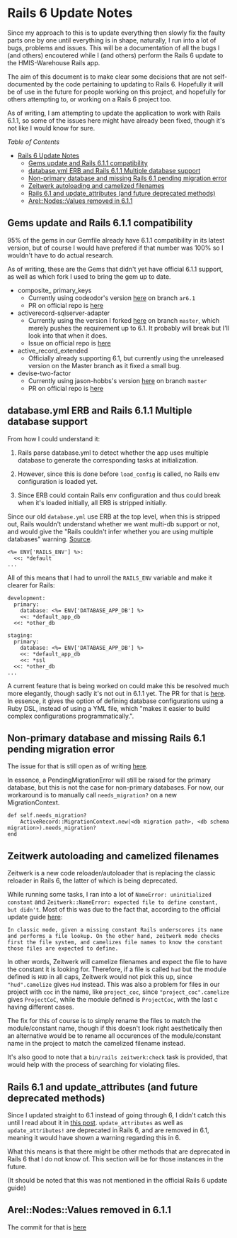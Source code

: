 # Rails 6 Update Notes

Since my approach to this is to update everything then slowly fix the faulty parts one by one until everything is in shape, naturally, I run into a lot of bugs, problems and issues. This will be a documentation of all the bugs I (and others) encoutered while I (and others) perform the Rails 6 update to the HMIS-Warehouse Rails app.

The aim of this document is to make clear some decisions that are not self-documented by the code pertaining to updating to Rails 6. Hopefully it will be of use in the future for people working on this project, and hopefully for others attempting to, or working on a Rails 6 project too.

As of writing, I am attempting to update the application to work with Rails 6.1.1, so some of the issues here might have already been fixed, though it's not like I would know for sure.

*Table of Contents*
- [Rails 6 Update Notes](#rails-6-update-notes)
  - [Gems update and Rails 6.1.1 compatibility](#gems-update-and-rails-611-compatibility)
  - [database.yml ERB and Rails 6.1.1 Multiple database support](#databaseyml-erb-and-rails-611-multiple-database-support)
  - [Non-primary database and missing Rails 6.1 pending migration error](#non-primary-database-and-missing-rails-61-pending-migration-error)
  - [Zeitwerk autoloading and camelized filenames](#zeitwerk-autoloading-and-camelized-filenames)
  - [Rails 6.1 and update_attributes (and future deprecated methods)](#rails-61-and-update_attributes-and-future-deprecated-methods)
  - [Arel::Nodes::Values removed in 6.1.1](#arelnodesvalues-removed-in-611)

## Gems update and Rails 6.1.1 compatibility

95% of the gems in our Gemfile already have 6.1.1 compatibility in its latest version, but of course I would have prefered if that number was 100% so I wouldn't have to do actual research.

As of writing, these are the Gems that didn't yet have official 6.1.1 support, as well as which fork I used to bring the gem up to date.

- composite_ primary_keys
  - Currently using codeodor's version [here](https://github.com/codeodor/composite_primary_keys) on branch `ar6.1`
  - PR on official repo is [here](https://github.com/composite-primary-keys/composite_primary_keys/pull/531)
- activerecord-sqlserver-adapter
  - Currently using the version I forked [here](https://github.com/tquang1708/activerecord-sqlserver-adapter) on branch `master`, which merely pushes the requirement up to 6.1. It probably will break but I'll look into that when it does.
  - Issue on official repo is [here](https://github.com/rails-sqlserver/activerecord-sqlserver-adapter/issues/849)
- active_record_extended
  - Officially already supporting 6.1, but currently using the unreleased version on the Master branch as it fixed a small bug.
- devise-two-factor
  - Currently using jason-hobbs's version [here](https://github.com/jason-hobbs/devise-two-factor) on branch `master`
  - PR on official repo is [here](https://github.com/tinfoil/devise-two-factor/pull/185)

## database.yml ERB and Rails 6.1.1 Multiple database support

From how I could understand it:

1) Rails parse database.yml to detect whether the app uses multiple database to generate the corresponding tasks at initialization.

2) However, since this is done before `load_config` is called, no Rails env configuration is loaded yet.

3) Since ERB could contain Rails env configuration and thus could break when it's loaded initially, all ERB is stripped initially.

Since our old `database.yml` use ERB at the top level, when this is stripped out, Rails wouldn't understand whether we want multi-db support or not, and would give the "Rails couldn't infer whether you are using multiple databases" warning. [Source](https://github.com/rails/rails/issues/38924#issuecomment-612881746).

```
<%= ENV['RAILS_ENV'] %>:
  <<: *default
...
```

All of this means that I had to unroll the `RAILS_ENV` variable and make it clearer for Rails:

```
development:
  primary:
    database: <%= ENV['DATABASE_APP_DB'] %>
    <<: *default_app_db
  <<: *other_db
  
staging:
  primary:
    database: <%= ENV['DATABASE_APP_DB'] %>
    <<: *default_app_db
    <<: *ssl
  <<: *other_db
...
```

A current feature that is being worked on could make this be resolved much more elegantly, though sadly it's not out in 6.1.1 yet. The PR for that is [here](https://github.com/rails/rails/pull/38721). In essence, it gives the option of defining database configurations using a Ruby DSL, instead of using a YML file, which "makes it easier to build complex configurations programmatically.".

## Non-primary database and missing Rails 6.1 pending migration error

The issue for that is still open as of writing [here](https://github.com/rails/rails/issues/37524).

In essence, a PendingMigrationError will still be raised for the primary database, but this is not the case for non-primary databases. For now, our workaround is to manually call `needs_migration?` on a new MigrationContext.

```
def self.needs_migration?
    ActiveRecord::MigrationContext.new(<db migration path>, <db schema migration>).needs_migration?
end
```

## Zeitwerk autoloading and camelized filenames

Zeitwerk is a new code reloader/autoloader that is replacing the classic reloader in Rails 6, the latter of which is being deprecated.

While running some tasks, I ran into a lot of `NameError: uninitialized constant` and `Zeitwerk::NameError: expected file to define constant, but didn't`. Most of this was due to the fact that, according to the official update guide [here](https://guides.rubyonrails.org/upgrading_ruby_on_rails.html#autoloading):

```
In classic mode, given a missing constant Rails underscores its name and performs a file lookup. On the other hand, zeitwerk mode checks first the file system, and camelizes file names to know the constant those files are expected to define.
```

In other words, Zeitwerk will camelize filenames and expect the file to have the constant it is looking for. Therefore, if a file is called `hud` but the module defined is `HUD` in all caps, Zeitwerk would not pick this up, since `"hud".camelize` gives `Hud` instead. This was also a problem for files in our project with `coc` in the name, like `project_coc`, since `"project_coc".camelize` gives `ProjectCoC`, while the module defined is `ProjectCoc`, with the last c having different cases.

The fix for this of course is to simply rename the files to match the module/constant name, though if this doesn't look right aesthetically then an alternative would be to rename all occurences of the module/constant name in the project to match the camelized filename instead.

It's also good to note that a `bin/rails zeitwerk:check` task is provided, that would help with the process of searching for violating files.

## Rails 6.1 and update_attributes (and future deprecated methods)

Since I updated straight to 6.1 instead of going through 6, I didn't catch this until I read about it in [this post](https://blog.saeloun.com/2019/04/15/rails-6-deprecates-update-attributes.html). `update_attributes` as well as `update_attributes!` are deprecated in Rails 6, and are removed in 6.1, meaning it would have shown a warning regarding this in 6.

What this means is that there might be other methods that are deprecated in Rails 6 that I do not know of. This section will be for those instances in the future.

(It should be noted that this was not mentioned in the official Rails 6 update guide)

## Arel::Nodes::Values removed in 6.1.1

The commit for that is [here](https://github.com/rails/rails/commit/187870db2fcc58aa0da8bb3f26711664fd5ed611)